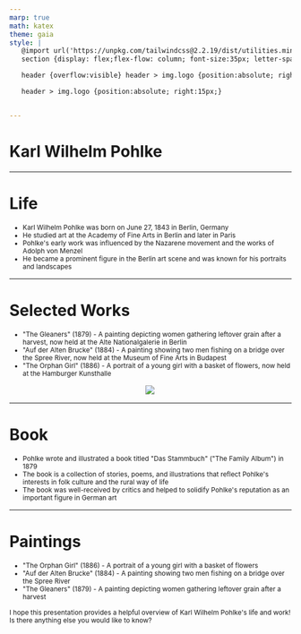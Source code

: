 ```yaml
---
marp: true
math: katex
theme: gaia
style: |
   @import url('https://unpkg.com/tailwindcss@2.2.19/dist/utilities.min.css');
   section {display: flex;flex-flow: column; font-size:35px; letter-spacing:1.4px;}

   header {overflow:visible} header > img.logo {position:absolute; right:15px;}

   header > img.logo {position:absolute; right:15px;}


---
```

<!-- backgroundImage: url('backgrounds/hhholographic.png') -->
<!-- _class: lead -->

 # Karl Wilhelm Pohlke

---
<style scoped>p,li {font-size:0.84em}</style>

 # Life
- Karl Wilhelm Pohlke was born on June 27, 1843 in Berlin, Germany
- He studied art at the Academy of Fine Arts in Berlin and later in Paris
- Pohlke's early work was influenced by the Nazarene movement and the works of Adolph von Menzel
- He became a prominent figure in the Berlin art scene and was known for his portraits and landscapes


---
<style scoped>p,li {font-size:0.84em}</style>

 # Selected Works
- "The Gleaners" (1879) - A painting depicting women gathering leftover grain after a harvest, now held at the Alte Nationalgalerie in Berlin
- "Auf der Alten Brucke" (1884) - A painting showing two men fishing on a bridge over the Spree River, now held at the Museum of Fine Arts in Budapest
- "The Orphan Girl" (1886) - A portrait of a young girl with a basket of flowers, now held at the Hamburger Kunsthalle
<div style="display: flex; flex: 1 1 auto; flex-flow: row; min-height: 0"><div style="display: flex; flex: 1 1 auto; justify-content: center;min-height:0;min-width:0; margin-bottom:0.1em;;margin-right:0.15em">
<img style='object-fit: contain; max-height:100%; max-width:100%; background-color: rgba(0,0,0,0);' src='https://upload.wikimedia.org/wikipedia/commons/thumb/b/b3/Carl_Wilhelm_Pohlke.jpg/300px-Carl_Wilhelm_Pohlke.jpg'/>
</div>
</div>


---
<style scoped>p,li {font-size:0.88em}</style>

 # Book
- Pohlke wrote and illustrated a book titled "Das Stammbuch" ("The Family Album") in 1879
- The book is a collection of stories, poems, and illustrations that reflect Pohlke's interests in folk culture and the rural way of life
- The book was well-received by critics and helped to solidify Pohlke's reputation as an important figure in German art


---
<style scoped>p,li {font-size:0.84em}</style>

 # **Paintings**
- "The Orphan Girl" (1886) - A portrait of a young girl with a basket of flowers
- "Auf der Alten Brucke" (1884) - A painting showing two men fishing on a bridge over the Spree River
- "The Gleaners" (1879) - A painting depicting women gathering leftover grain after a harvest

I hope this presentation provides a helpful overview of Karl Wilhelm Pohlke's life and work! Is there anything else you would like to know?
